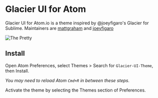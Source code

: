 # Glacier UI for Atom

Glacier UI for Atom.io is a theme inspired by @joeyfigaro's Glacier for Sublime. Maintainers are [mattgraham](http://github.com/mattgraham) and [joeyfigaro](http://github.com/joeyfigaro)

![The Pretty]('#')

## Install

Open Atom Preferences, select Themes > Search for `Glacier-UI-Theme`,
then Install.

*You may need to reload Atom `Cmd+R` in between these steps.*

Activate the theme by selecting the Themes section of Preferences.
